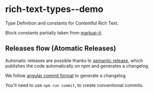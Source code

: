 # rich-text-types--demo

Type Definition and constants for Contentful Rich Text.

Block constants partially taken from [markup-it](https://github.com/GitbookIO/markup-it).

## Releases flow (Atomatic Releases)

Automatic releases are possible thanks to [semantic release](https://github.com/semantic-release/semantic-release), which publishes the code automatically on npm and generates a changelog.

We follow [angular commit format](https://gist.github.com/stephenparish/9941e89d80e2bc58a153#allowed-type) to generate a changelog.

You'll need to use `npm run commit`, to create conventional commits.
